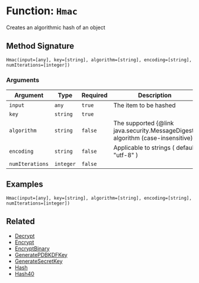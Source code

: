 [comment]: # (Note: This documentation is generated dynamically in the build process.  To modify the contents, change the javadoc on the _invoke method of the BIF class)

# Function: `Hmac`

Creates an algorithmic hash of an object

## Method Signature

```
Hmac(input=[any], key=[string], algorithm=[string], encoding=[string], numIterations=[integer])
```

### Arguments


| Argument | Type | Required | Description | Default |
|----------|------|----------|-------------|---------|
| `input` | `any` | `true` | The item to be hashed |  |
| `key` | `string` | `true` |  |  |
| `algorithm` | `string` | `false` | The supported {@link java.security.MessageDigest} algorithm (case-insensitive) | `HmacMD5` |
| `encoding` | `string` | `false` | Applicable to strings ( default "utf-8" ) | `utf-8` |
| `numIterations` | `integer` | `false` |  | `1` |

## Examples

```
Hmac(input=[any], key=[string], algorithm=[string], encoding=[string], numIterations=[integer])
```

## Related

  * [Decrypt](./Decrypt.md)
  * [Encrypt](./Encrypt.md)
  * [EncryptBinary](./EncryptBinary.md)
  * [GeneratePDBKDFKey](./GeneratePDBKDFKey.md)
  * [GenerateSecretKey](./GenerateSecretKey.md)
  * [Hash](./Hash.md)
  * [Hash40](./Hash40.md)
